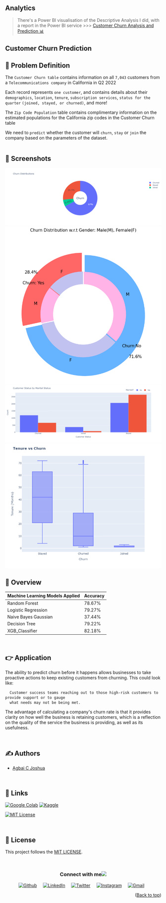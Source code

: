 ## Analytics
> There's a Power BI visualisation of the Descriptive Analysis I did, with a report in the Power BI service >>> [Customer Churn Analysis and Prediction 📊](https://app.powerbi.com/Redirect?action=openreport&context=Annotate&ctid=465ee04a-4213-467e-a5ca-54ddf5fdfac6&pbi_source=mobile_android&groupObjectId=ca5daaca-f884-453e-b0f3-629e0261bb47&appId=&reportObjectId=0d11ddc9-7bba-4088-a754-c717f976b7fa&reportPage=ReportSectiona649437dc1d83a982e60&bookmarkGuid=2ce8b340-d8a9-49d2-a4d8-08d700d0d870&fullScreen=0)

## Customer Churn Prediction



## 📌 Problem Definition
The `Customer Churn table` contains information on all `7,043` customers from a `Telecommunications company` in California in Q2 2022

Each record represents `one customer`, and contains details about their `demographics`, `location`, `tenure`, `subscription services`, `status for the quarter` `(joined, stayed, or churned)`, and more!

The `Zip Code Population` table contains complimentary information on the estimated populations for the California zip codes in the Customer Churn table

We need to `predict` whether the customer will `churn`, `stay` or `join` the company based on the parameters of the dataset.
<br><br>

## 👀 Screenshots

<img src = "assets/1.png">
<img src = "assets/2.png">
<img src = "assets/3.png">
<img src = "assets/4.png">


## 📓 Overview



| Machine Learning Models Applied            | Accuracy |
| ----------------- | ------------------------------------------------------------------ |
| Random Forest | 78.67% |
| Logistic Regression | 79.27% |
| Naive Bayes Gaussian | 37.44% |
| Decision Tree | 79.22% |
| XGB_Classifier | 82.18% |

<br>

## 👉 Application

The ability to predict churn before it happens allows businesses to take proactive actions to keep existing customers from churning. This could look like: 
```
  Customer success teams reaching out to those high-risk customers to provide support or to gauge 
  what needs may not be being met.
```

The advantage of calculating a company's churn rate is that it provides clarity on how well the business is retaining customers, which is a reflection on the quality of the service the business is providing, as well as its usefulness.

<br>

## ✍️ Authors

- [Agbai C Joshua](https://github.com/TheACJ)

<br>

## 🔗 Links


<a href='https://colab.research.google.com/drive/' target="_blank"><img alt='Google Colab' src='https://img.shields.io/badge/Google_Colab-100000?style=for-the-badge&logo=Google Colab&logoColor=FFA200&labelColor=000000&color=FFFFFF'/></a>
<a href='https://www.kaggle.com/code/' target="_blank"><img alt='Kaggle' src='https://img.shields.io/badge/Kaggle-100000?style=for-the-badge&logo=Kaggle&logoColor=20beff&labelColor=black&color=FFFFFF'/></a>

[![MIT License](https://img.shields.io/badge/License-MIT-green.svg)](https://choosealicense.com/licenses/mit/)

<br />

## 🪪 License
This project follows the [MIT LICENSE](https://choosealicense.com/licenses/mit/).

<br />

<div align="center">
<h3> Connect with me<a href="https://TheACJ.github.io"><img src="https://github.com/milaan9/milaan9/blob/main/Handshake.gif" width="50px"></a>
</h3> 
<p align="center">
    <a href="https://www.github.com/TheACJ" target="_blank" rel="noreferrer"><img alt="Github" width="37px" src="https://github.com/TheACJ/raw/main/assets/socials/github.png"></a> &nbsp&nbsp&nbsp
    <a href="https://www.linkedin.com/in/joshua_agbai" target="_blank"><img alt="LinkedIn" width="35px" src="https://cdn.iconscout.com/icon/free/png-512/free-linkedin-189-721962.png?f=webp&w=256"></a> &nbsp&nbsp&nbsp
    <a href="https://twitter.com/realacjoshua" target="_blank"><img alt="Twitter" width="35px" src="https://freelogopng.com/images/all_img/1690643777twitter-x%20logo-png-white.png"></a> &nbsp&nbsp&nbsp
    <a href="https://www.instagram.com/realacjoshua" target="_blank"><img alt="Instagram" width="35px" src="https://github.com/TheACJ/TheACJ/raw/main/assets/socials/instagram.png"></a> &nbsp&nbsp&nbsp
    <a href="agbaijoshua@gmail.com" target="_blank"><img alt="Gmail" width="35px" src="https://github.com/TheACJ/TheACJ/raw/main/assets/socials/gmail.png"></a>&nbsp&nbsp&nbsp
<p align="right">(<a href="#top">Back to top</a>)</p>
</p> 
